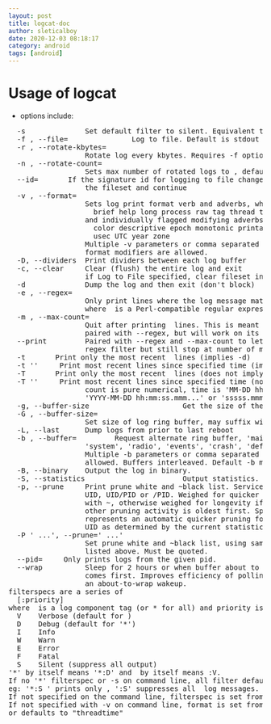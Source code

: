 ```yaml
---
layout: post
title: logcat-doc
author: sleticalboy
date: 2020-12-03 08:18:17
category: android
tags: [android]
---
```


# Usage of logcat

- options include:
<pre>
  -s              Set default filter to silent. Equivalent to filterspec '*:S'
  -f <file>, --file=<file>               Log to file. Default is stdout
  -r <kbytes>, --rotate-kbytes=<kbytes>
                  Rotate log every kbytes. Requires -f option
  -n <count>, --rotate-count=<count>
                  Sets max number of rotated logs to <count>, default 4
  --id=<id>       If the signature id for logging to file changes, then clear
                  the fileset and continue
  -v <format>, --format=<format>
                  Sets log print format verb and adverbs, where <format> is:
                    brief help long process raw tag thread threadtime time
                  and individually flagged modifying adverbs can be added:
                    color descriptive epoch monotonic printable uid
                    usec UTC year zone
                  Multiple -v parameters or comma separated list of format and
                  format modifiers are allowed.
  -D, --dividers  Print dividers between each log buffer
  -c, --clear     Clear (flush) the entire log and exit
                  if Log to File specified, clear fileset instead
  -d              Dump the log and then exit (don't block)
  -e <expr>, --regex=<expr>
                  Only print lines where the log message matches <expr>
                  where <expr> is a Perl-compatible regular expression
  -m <count>, --max-count=<count>
                  Quit after printing <count> lines. This is meant to be
                  paired with --regex, but will work on its own.
  --print         Paired with --regex and --max-count to let content bypass
                  regex filter but still stop at number of matches.
  -t <count>      Print only the most recent <count> lines (implies -d)
  -t '<time>'     Print most recent lines since specified time (implies -d)
  -T <count>      Print only the most recent <count> lines (does not imply -d)
  -T '<time>'     Print most recent lines since specified time (not imply -d)
                  count is pure numerical, time is 'MM-DD hh:mm:ss.mmm...'
                  'YYYY-MM-DD hh:mm:ss.mmm...' or 'sssss.mmm...' format
  -g, --buffer-size                      Get the size of the ring buffer.
  -G <size>, --buffer-size=<size>
                  Set size of log ring buffer, may suffix with K or M.
  -L, --last      Dump logs from prior to last reboot
  -b <buffer>, --buffer=<buffer>         Request alternate ring buffer, 'main',
                  'system', 'radio', 'events', 'crash', 'default' or 'all'.
                  Multiple -b parameters or comma separated list of buffers are
                  allowed. Buffers interleaved. Default -b main,system,crash.
  -B, --binary    Output the log in binary.
  -S, --statistics                       Output statistics.
  -p, --prune     Print prune white and ~black list. Service is specified as
                  UID, UID/PID or /PID. Weighed for quicker pruning if prefix
                  with ~, otherwise weighed for longevity if unadorned. All
                  other pruning activity is oldest first. Special case ~!
                  represents an automatic quicker pruning for the noisiest
                  UID as determined by the current statistics.
  -P '<list> ...', --prune='<list> ...'
                  Set prune white and ~black list, using same format as
                  listed above. Must be quoted.
  --pid=<pid>     Only prints logs from the given pid.
  --wrap          Sleep for 2 hours or when buffer about to wrap whichever
                  comes first. Improves efficiency of polling by providing
                  an about-to-wrap wakeup.
filterspecs are a series of 
  <tag>[:priority]
where <tag> is a log component tag (or * for all) and priority is:
  V    Verbose (default for <tag>)
  D    Debug (default for '*')
  I    Info
  W    Warn
  E    Error
  F    Fatal
  S    Silent (suppress all output)
'*' by itself means '*:D' and <tag> by itself means <tag>:V.
If no '*' filterspec or -s on command line, all filter defaults to '*:V'.
eg: '*:S <tag>' prints only <tag>, '<tag>:S' suppresses all <tag> log messages.
If not specified on the command line, filterspec is set from ANDROID_LOG_TAGS.
If not specified with -v on command line, format is set from ANDROID_PRINTF_LOG
or defaults to "threadtime"
</pre>
